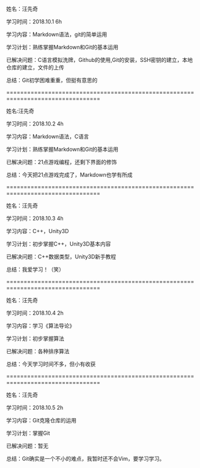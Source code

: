 姓名：汪先奇

学习时间：2018.10.1 6h

学习内容：Markdown语法，git的简单运用

学习计划：熟练掌握Markdown和Git的基本运用

已解决问题：C语言模拟洗牌，Github的使用,Git的安装，SSH密钥的建立，本地仓库的建立，文件的上传

总结：Git初学困难重重，但挺有意思的

=================================================================================

姓名:汪先奇

学习时间：2018.10.2 4h

学习内容：Markdown语法，C语言

学习计划：熟练掌握Markdown和Git的基本运用

已解决问题：21点游戏编程，还剩下界面的修饰

总结：今天把21点游戏完成了，Markdown也学有所成

=================================================================================

姓名：汪先奇

学习时间：2018.10.3 4h

学习内容：C++，Unity3D

学习计划：初步掌握C++，Unity3D基本内容

已解决问题：C++数据类型，Unity3D新手教程

总结：我爱学习！（笑）

=================================================================================

姓名：汪先奇

学习时间：2018.10.4 2h

学习内容：学习《算法导论》

学习计划：初步掌握算法

已解决问题：各种排序算法

总结：今天学习时间不多，但小有收获

=================================================================================

姓名：汪先奇

学习时间：2018.10.5 2h

学习内容：Git克隆仓库的运用

学习计划：掌握Git

已解决问题：暂无

总结：Git确实是一个不小的难点，我暂时还不会Vim，要学习学习。
